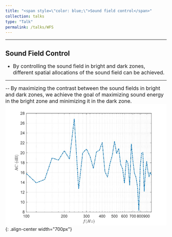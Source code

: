 ```yaml
---
title: "<span style=\"color: blue;\">Sound field control</span>"
collection: talks
type: "Talk"
permalink: /talks/WFS
---
```


---
## Sound Field Control 
- <font size=3> By controlling the sound field in bright and dark zones, different spatial allocations of the sound field can be achieved.</font>


---
-- <font size=3> By maximizing the contrast between the sound fields in bright and dark zones, we achieve the goal of maximizing sound energy in the bright zone and minimizing it in the dark zone.</font>  
![AEC before](/images/ac.jpg){: .align-center width="700px"}



 

